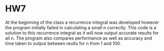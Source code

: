 # HW7

At the beginning of the class a recurrence integral was developed however the program initially failed in calculating a small n correctly. This code is a solution to this recurrence integral as it will now output accurate results for all n. The program also compares performance as well as accuracy and time taken to output between reults for n from 1 and 100.
